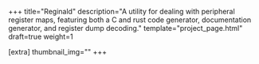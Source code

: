+++
title="Reginald"
description="A utility for dealing with peripheral register maps, featuring both a C and rust code generator, documentation generator, and register dump decoding."
template="project_page.html"
draft=true
weight=1

[extra]
thumbnail_img=""
+++

